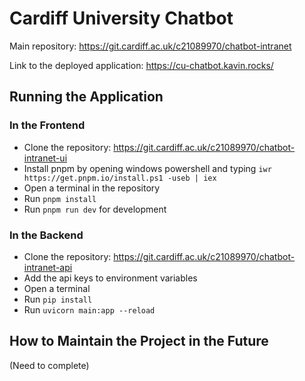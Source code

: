# Cardiff University Chatbot

Main repository: https://git.cardiff.ac.uk/c21089970/chatbot-intranet

Link to the deployed application: https://cu-chatbot.kavin.rocks/



## Running the Application

### In the Frontend
- Clone the repository: https://git.cardiff.ac.uk/c21089970/chatbot-intranet-ui
- Install pnpm by opening windows powershell and typing ```iwr https://get.pnpm.io/install.ps1 -useb | iex```
- Open a terminal in the repository
- Run ```pnpm install```
- Run ```pnpm run dev``` for development

### In the Backend
- Clone the repository: https://git.cardiff.ac.uk/c21089970/chatbot-intranet-api
- Add the api keys to environment variables
- Open a terminal
- Run ```pip install```
- Run ```uvicorn main:app --reload```




## How to Maintain the Project in the Future
(Need to complete)
